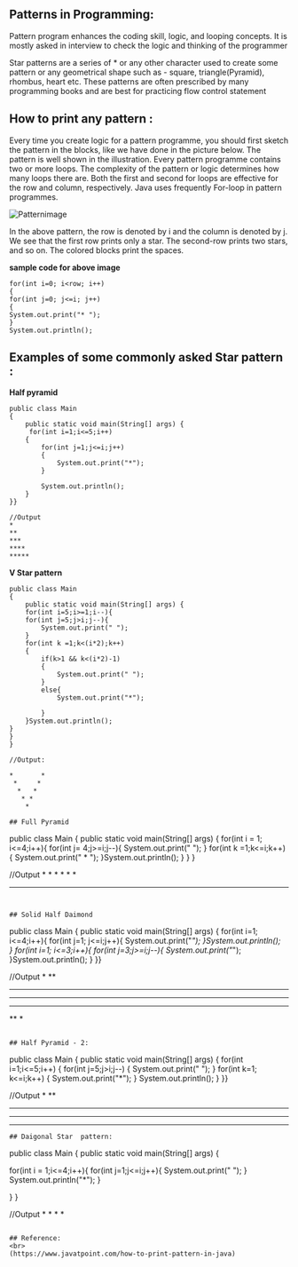 ## Patterns in Programming:

Pattern program enhances the coding skill, logic, and looping concepts. It is mostly asked in interview to check the logic and thinking of the programmer

Star patterns are a series of * or any other character used to create some pattern or any geometrical shape such as - square, triangle(Pyramid), rhombus, heart etc. 
These patterns are often prescribed by many programming books and are best for practicing flow control statement


## How to print any pattern :
Every time you create logic for a pattern programme, you should first sketch the pattern in the blocks, like we have done in the picture below. 
The pattern is well shown in the illustration.
Every pattern programme contains two or more loops. The complexity of the pattern or logic determines how many loops there are. 
Both the first and second for loops are effective for the row and column, respectively. Java uses frequently  For-loop  in pattern programmes.

![Patternimage](https://static.javatpoint.com/core/images/how-to-print-pattern-in-java.png "PatternImage")

In the above pattern, the row is denoted by i and the column is denoted by j. We see that the first row prints only a star. 
The second-row prints two stars, and so on. The colored blocks print the spaces.

**sample code for above image**
```
for(int i=0; i<row; i++)   
{   
for(int j=0; j<=i; j++)   
{   
System.out.print("* ");   
}   
System.out.println();  

```

## Examples of some commonly asked Star pattern :

**Half pyramid**
 
```
public class Main
{
	public static void main(String[] args) {
	 for(int i=1;i<=5;i++)
    {
        for(int j=1;j<=i;j++)
        {
            System.out.print("*");
        }
        
        System.out.println();
    }
}}

//Output
*
**
***
****
*****

```

**V Star pattern**

```
public class Main
{
	public static void main(String[] args) {
	for(int i=5;i>=1;i--){
    for(int j=5;j>i;j--){
        System.out.print(" ");
    }
    for(int k =1;k<(i*2);k++)
    {
        if(k>1 && k<(i*2)-1)
        {
            System.out.print(" ");
        }
        else{
            System.out.print("*");

        }
    }System.out.println();
}
}
}

//Output:

*       *
 *     *
  *   *
   * *
    *

## Full Pyramid

```
public class Main
{
	public static void main(String[] args) {
for(int i = 1; i<=4;i++){
    for(int j= 4;j>=i;j--){
        System.out.print("  ");
    }
    for(int k =1;k<=i;k++){
        System.out.print(" * ");
    }System.out.println();
}
}
}

//Output
         * 
       *  * 
     *  *  * 
   *  *  *  * 

```


## Solid Half Daimond

```
public class Main
{
	public static void main(String[] args) {
 for(int i=1; i<=4;i++){
        for(int j=1; j<=i;j++){
            System.out.print("*");
        }System.out.println();                     
    }
    for(int i=1; i<=3;i++){
        for(int j=3;j>=i;j--){
            System.out.print("*");
        }System.out.println();
    }
}}

    
//Output
*
**
***
****
***
**
*

```

## Half Pyramid - 2:
```
public class Main
{
	public static void main(String[] args) {
	for(int i=1;i<=5;i++)
    {
        for(int j=5;j>i;j--)
        {
            System.out.print(" ");
        }
        for(int k=1; k<=i;k++)
        {
            System.out.print("*");
        }
        System.out.println();
    }
}}

//Output
    *
   **
  ***
 ****
*****

```
## Daigonal Star  pattern:

```
public class Main
{
	public static void main(String[] args) {


for(int i = 1;i<=4;i++){
    for(int j=1;j<=i;j++){
        System.out.print(" ");
    }
    System.out.println("*");
}

}
}

//Output
 *
  *
   *
    *
```

## Reference:
<br>
(https://www.javatpoint.com/how-to-print-pattern-in-java)
